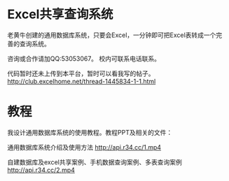 # Excel共享查询系统
老黄牛创建的通用数据库系统，只要会Excel，一分钟即可把Excel表转成一个完善的查询系统。

咨询或合作请加QQ:53053067。 校内可联系电话联系。

代码暂时还未上传到本平台，暂时可以看我写的帖子。
http://club.excelhome.net/thread-1445834-1-1.html

# 教程
我设计通用数据库系统的使用教程。教程PPT及相关的文件：

通用数据库系统介绍及使用方法
http://api.r34.cc/1.mp4

自建数据库及excel共享案例、手机数据查询案例、多表查询案例
http://api.r34.cc/2.mp4
